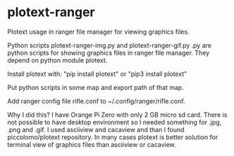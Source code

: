# plotext-ranger
Plotext usage in ranger file manager for viewing graphics files.

Python scripts plotext-ranger-img.py and plotext-ranger-gif.py .py are python scripts for showing graphics files in ranger file manager. They depend on python module plotext.

Install plotext with:
  "pip install plotext" or
  "pip3 install plotext"
  
Put python scripts in some map and export path of that map.
  
Add ranger config file rifle.conf to ~/.config/ranger/rifle.conf.

Why I did this?
I have Orange Pi Zero with only 2 GB micro sd card. There is not possible to have desktop environment so I needed something for .jpg, .png and .gif.
I used asciiview and cacaview and than I found piccolomo/plotext repository. In many cases plotext is better solution for terminal view of graphics files than asciiview or cacaview.
